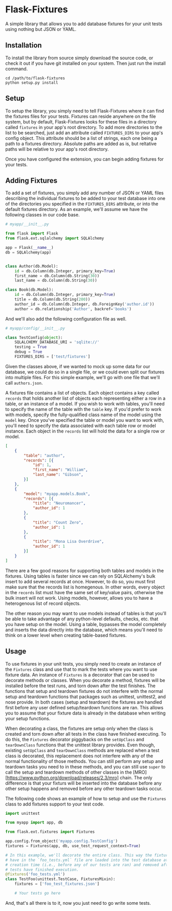 # Flask-Fixtures

A simple library that allows you to add database fixtures for your unit tests
using nothing but JSON or YAML.

## Installation

To install the library from source simply download the source code, or check
it out if you have git installed on your system. Then just run the install
command.

```
cd /path/to/flask-fixtures
python setup.py install
```

## Setup

To setup the library, you simply need to tell Flask-Fixtures where it can find
the fixtures files for your tests. Fixtures can reside anywhere on the file
system, but by default, Flask-Fixtures looks for these files in a directory
called `fixtures` in your app's root directory. To add more directories to the
list to be searched, just add an attribute called `FIXTURES_DIRS` to your app's
config object. This attribute should be a list of strings, each one being a path
to a fixtures directory. Absolute paths are added as is, but reltative paths
will be relative to your app's root directory.

Once you have configured the extension, you can begin adding fixtures for your
tests.

## Adding Fixtures

To add a set of fixtures, you simply add any number of JSON or YAML files
describing the individual fixtures to be added to your test database into one
of the directories you specified in the `FIXTURES_DIRS` attribute, or into the
default fixtures directory. As an example, we'll assume we have the following
classes in our code base.

```python
# myapp/__init__.py

from flask import Flask
from flask.ext.sqlalchemy import SQLAlchemy

app = Flask(__name__)
db = SQLAlchemy(app)


class Author(db.Model):
    id = db.Column(db.Integer, primary_key=True)
    first_name = db.Column(db.String(30))
    last_name = db.Column(db.String(30))

class Book(db.Model):
    id = db.Column(db.Integer, primary_key=True)
    title = db.Column(db.String(200))
    author_id = db.Column(db.Integer, db.ForeignKey('author.id'))
    author = db.relationship('Author', backref='books')
```

And we'll also add the following configuration file as well.

```python
# myapp/config/__init__.py

class TestConfig(object):
    SQLALCHEMY_DATABASE_URI = 'sqlite://'
    testing = True
    debug = True
    FIXTURES_DIRS = ['test/fixtures']
```

Given the classes above, if we wanted to mock up some data for our database, we
could do so in a single file, or we could even split our fixtures into multiple
files. For this simple example, we'll go with one file that we'll call
`authors.json`.

A fixtures file contains a list of objects. Each object contains a key called
`records` that  holds another list of objects each representing either a row in
a table, or an instance of a model. If you wish to work with tables, you'll need
to specify the name of the table with the `table` key. If you'd prefer to work
with models, specify the fully-qualified class name of the model using the
`model` key. Once you've specified the table or model you want to work with,
you'll need to specify the data associated with each table row or model
instance. Each object in the `records` list will hold the data for a single row
or model.

```json
[
    {
        "table": "author",
        "records": [{
            "id": 1,
            "first_name": "William",
            "last_name": "Gibson",
        }]
    },
    {
        "model": "myapp.models.Book",
        "records": [{
            "title": "Neuromancer",
            "author_id": 1
        },
        {
            "title": "Count Zero",
            "author_id": 1
        },
        {
            "title": "Mona Lisa Overdrive",
            "author_id": 1
        }]
    }
]
```

There are a few good reasons for supporting both tables and models in the
fixtures. Using tables is faster since we can rely on SQLAlchemy's bulk insert
to add several records at once. However, to do so, you must first make sure
that the records list is homegenous. In other words, every object in the
`records` list must have the same set of key/value pairs, otherwise the bulk
insert will not work. Using models, however, allows you to have a heterogenous
list of record objects.

The other reason you may want to use models instead of tables is that you'll
be able to take advantage of any python-level defaults, checks, etc. that you
have setup on the model. Using a table, bypasses the model completely and
inserts the data directly into  the database, which means you'll need to think
on a lower level when creating table-based fixtures.

## Usage

To use fixtures in your unit tests, you simply need to create an instance of the
`Fixtures` class and use that to mark the tests where you want to use fixture
data. An instance of `Fixtures` is a decorator that can be used to decorate
methods or classes. When you decorate a method, fixtures will be installed
before the test runs, and torn down after the test finishes. The functions that
setup and teardown fixtures do not interfere with the normal setup and teardown
functions that packages such as unittest, unittest2, and nose provide. In both
cases (setup and teardown) the fixtures are handled first before any user
defined setup/teardown functions are ran. This allows you to  assume that your
fixture data is already in the database when writing your setup functions.

When decorating a class, the fixtures are setup only when the class is created
and torn down after all tests in the class have finished executing. To do this,
the `Fixtures` decorator piggybacks on the `setUpClass` and `tearDownClass`
functions that the unittest library provides. Even though, existing `setUpClass`
and `tearDownClass` methods are replaced when a test class is decorated, this
replacement does not interfere with any of the normal functionality of those
methods. You can still perform any setup and teardown tasks you need to in these
methods, and you can still use `super` to call the setup and teardown methods of
other classes in the [MRO][https://www.python.org/download/releases/2.3/mro]
chain. The only difference is that your fixturs will be inserted into the
database before any other setup happens and removed before any other teardown
tasks occur.

The following code shows an example of how to setup and use the `Fixtures` class
to add fixtures support to your test code.

```python
import unittest

from myapp import app, db

from flask.ext.fixtures import Fixtures

app.config.from_object('myapp.config.TestConfig')
fixtures = Fixtures(app, db, use_test_request_context=True)

# In this example, we'll decorate the entire class. This way the fixtures we
# have in the `foo_tests.yml` file are loaded into the test database at class
# creation time (i.e., before any of our tests are ran) and removed after all
# tests have finished execution.
@fixtures('foo_tests.yml')
class TestFoo(unittest.TestCase, FixturesMixin):
    fixtures = ['foo_test_fixtures.json']

    # Your tests go here
```

And, that's all there is to it, now you just need to go write some tests.
